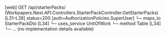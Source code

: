 [web] GET /api/starterPacks/  (Workpapers.Next.API.Controllers.StarterPackController.GetStarterPacks)  [L31–L38] status=200 [auth=AuthorizationPolicies.SuperUser]
  └─ maps_to StarterPackDto [L34]
  └─ uses_service UnitOfWork
    └─ method Table [L34]
      └─ ... (no implementation details available)

